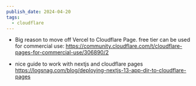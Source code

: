 ```yaml
---
publish_date: 2024-04-20
tags:
  - cloudflare
---
```

- Big reason to move off Vercel to Cloudflare Page. free tier can be used for commercial use:
  https://community.cloudflare.com/t/cloudflare-pages-for-commercial-use/306890/2 

- nice guide to work with nextjs and cloudflare pages https://logsnag.com/blog/deploying-nextjs-13-app-dir-to-cloudflare-pages